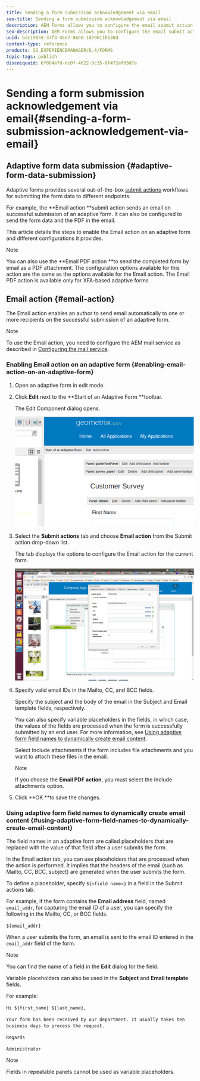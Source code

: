 ```yaml
---
title: Sending a form submission acknowledgement via email
seo-title: Sending a form submission acknowledgement via email
description: AEM Forms allows you to configure the email submit action that sends an acknowledgement to a user on submitting the form.
seo-description: AEM Forms allows you to configure the email submit action that sends an acknowledgement to a user on submitting the form.
uuid: bac19059-37f3-45e7-86e8-1de9011b138d
content-type: reference
products: SG_EXPERIENCEMANAGER/6.4/FORMS
topic-tags: publish
discoiquuid: 6f004a7d-ec0f-4622-9c35-6f472af03d7a
---
```


# Sending a form submission acknowledgement via email{#sending-a-form-submission-acknowledgement-via-email}

## Adaptive form data submission {#adaptive-form-data-submission}

Adaptive forms provides several out-of-the-box [submit actions](../../forms/using/configuring-submit-actions.md) workflows for submitting the form data to different endpoints.

For example, the **Email action **submit action sends an email on successful submission of an adaptive form. It can also be configured to send the form data and the PDF in the email.

This article details the steps to enable the Email action on an adaptive form and different configurations it provides.

>[!NOTE]
>
>You can also use the **Email PDF action **to send the completed form by email as a PDF attachment. The configuration options available for this action are the same as the options available for the Email action. The Email PDF action is available only for XFA-based adaptive forms

## Email action {#email-action}

The Email action enables an author to send email automatically to one or more recipients on the successful submission of an adaptive form.

>[!NOTE]
>
>To use the Email action, you need to configure the AEM mail service as described in [Configuring the mail service](../../sites/administering/using/notification.md#configuring-the-mail-service).

### Enabling Email action on an adaptive form {#enabling-email-action-on-an-adaptive-form}

1. Open an adaptive form in edit mode.  

1. Click **Edit** next to the **Start of an Adaptive Form **toolbar.

   The Edit Component dialog opens.

   ![Edit component dialog for an adaptive form](assets/start_of_adp_form.png)

1. Select the **Submit actions** tab and choose **Email action** from the Submit action drop-down list.

   The tab displays the options to configure the Email action for the current form.

   ![Submit actions tab](assets/dialog.png)

1. Specify valid email IDs in the Mailto, CC, and BCC fields.

   Specify the subject and the body of the email in the Subject and Email template fields, respectively.

   You can also specify variable placeholders in the fields, in which case, the values of the fields are processed when the form is successfully submitted by an end user. For more information, see [Using adaptive form field names to dynamically create email content](../../forms/using/form-submission-receipt-via-email.md#main-pars-header-2).

   Select Include attachments if the form includes file attachments and you want to attach these files in the email.

   >[!NOTE]
   >
   >If you choose the **Email PDF action**, you must select the Include attachments option.

1. Click **OK **to save the changes.

### Using adaptive form field names to dynamically create email content {#using-adaptive-form-field-names-to-dynamically-create-email-content}

The field names in an adaptive form are called placeholders that are replaced with the value of that field after a user submits the form.

In the Email action tab, you can use placeholders that are processed when the action is performed. It implies that the headers of the email (such as Mailto, CC, BCC, subject) are generated when the user submits the form.

To define a placeholder, specify `${<field name>}` in a field in the Submit actions tab.

For example, if the form contains the **Email address** field, named `email_addr`, for capturing the email ID of a user, you can specify the following in the Mailto, CC, or BCC fields.

`${email_addr}`

When a user submits the form, an email is sent to the email ID entered in the `email_addr` field of the form.

>[!NOTE]
>
>You can find the name of a field in the **Edit** dialog for the field.

Variable placeholders can also be used in the **Subject** and **Email template** fields.

For example:

`Hi ${first_name} ${last_name},`

`Your form has been received by our department. It usually takes ten business days to process the request.`

`Regards`

`Administrator`

>[!NOTE]
>
>Fields in repeatable panels cannot be used as variable placeholders.

